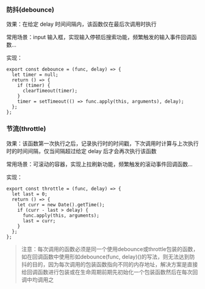 ### 防抖(debounce)

效果：在给定 delay 时间间隔内，该函数仅在最后次调用时执行

常用场景：input 输入框，实现输入停顿后搜索功能，频繁触发的输入事件回调函数...

实现：

```
export const debounce = (func, delay) => {
  let timer = null;
  return () => {
    if (timer) {
      clearTimeout(timer);
    }
    timer = setTimeout(() => func.apply(this, arguments), delay);
  };
};
```

### 节流(throttle)

效果：该函数第一次执行之后，记录执行时的时间戳，下次调用时计算与上次执行时的时间间隔，仅当间隔超过给定 delay 后才会再次执行该函数

常用场景：可滚动的容器，实现上拉刷新功能，频繁触发的滚动事件回调函数...

实现：

```
export const throttle = (func, delay) => {
  let last = 0;
  return () => {
    let curr = new Date().getTime();
    if (curr - last > delay) {
      func.apply(this, arguments);
      last = curr;
    }
  };
};
```

> 注意：每次调用的函数必须是同一个使用debounce或throttle包装的函数，如在回调函数中使用形如debounce(func, delay)()的写法，则无法达到防抖的目的，因为每次调用的包装函数指向不同的内存地址，解决方案是直接给回调函数进行包装或在生命周期前期先初始化一个包装函数然后在每次回调中均调用之
